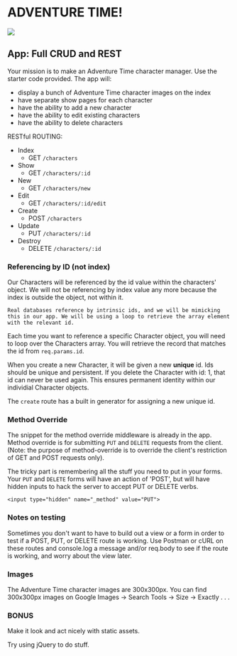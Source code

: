 # ADVENTURE TIME!

![](http://g3ar.co.za/wp-content/uploads/2014/05/Adventure-Time-The-Secret-of-the-Nameless-Kingdom-announced.png)


## App: Full CRUD and REST

Your mission is to make an Adventure Time character manager. Use the starter code provided. The app will:
 
  - display a bunch of Adventure Time character images on the index
  - have separate show pages for each character
  - have the ability to add a new character
  - have the ability to edit existing characters
  - have the ability to delete characters

RESTful ROUTING:

- Index
  - GET `/characters`
- Show
  - GET `/characters/:id`
- New
  - GET `/characters/new`
- Edit
  - GET `/characters/:id/edit` 
- Create
  - POST `/characters`
- Update
  - PUT `/characters/:id`
- Destroy
  - DELETE `/characters/:id`
  
### Referencing by ID (not index)

Our Characters will be referenced by the id value within the characters' object. We will not
be referencing by index value any more because the index is outside the object, not within it.

```
Real databases reference by intrinsic ids, and we will be mimicking this in our app. We will be using a loop to retrieve the array element with the relevant id.
```

Each time you want to reference a specific Character object, you will need to loop over the Characters array. You will retrieve the record that matches the id from `req.params.id`.

When you create a new Character, it will be given a new **unique** id. Ids should be unique and persistent. If you delete the Character with id: 1, that id can never be used again. This ensures permanent identity within our individial Character objects.

The `create` route has a built in generator for assigning a new unique id.

### Method Override

The snippet for the method override middleware is already in the app. Method override is for submitting `PUT` and `DELETE` requests from the client. (Note: the purpose of method-override is to override the client's restriction of GET and POST requests only).

The tricky part is remembering all the stuff you need to put in your forms. Your `PUT` and `DELETE` forms will have an action of 'POST', but will have hidden inputs to hack the server to accept PUT or DELETE verbs.

```
<input type="hidden" name="_method" value="PUT">
```

### Notes on testing

Sometimes you don't want to have to build out a view or a form in order to test if a POST, PUT, or DELETE route is working. Use Postman or cURL on these routes and console.log a message and/or req.body to see if the route is working, and worry about the view later.

### Images

The Adventure Time character images are 300x300px. You can find 300x300px images on Google Images -> Search Tools -> Size -> Exactly . . .

### BONUS

Make it look and act nicely with static assets.

Try using jQuery to do stuff.






   
 
  